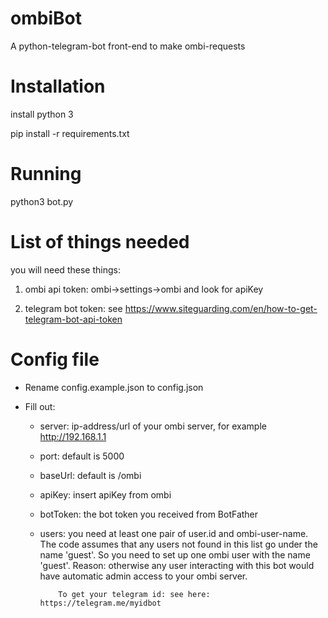 # ombiBot
A python-telegram-bot front-end to make ombi-requests

# Installation

install python 3

pip install -r requirements.txt

# Running

python3 bot.py

# List of things needed

you will need these things:

1) ombi api token: ombi->settings->ombi and look for apiKey

2) telegram bot token: see https://www.siteguarding.com/en/how-to-get-telegram-bot-api-token

# Config file

- Rename config.example.json to config.json

- Fill out: 
    * server: ip-address/url of your ombi server, for example http://192.168.1.1
    * port: default is 5000
    * baseUrl: default is /ombi
    * apiKey: insert apiKey from ombi
    * botToken: the bot token you received from BotFather
    * users:  you need at least one pair of user.id and ombi-user-name. The code assumes that any users not found in this list 
              go under the name 'guest'. So you need to set up one ombi user with the name 'guest'. Reason: otherwise any user
              interacting with this bot would have automatic admin access to your ombi server.
              
              To get your telegram id: see here: https://telegram.me/myidbot 
